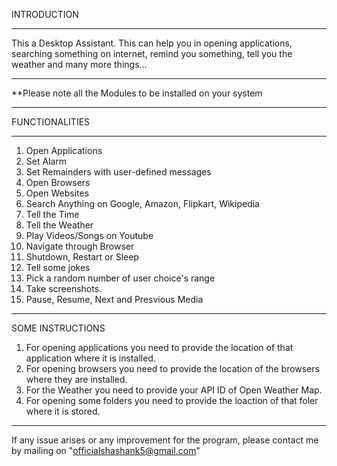 INTRODUCTION

------------------------------------------------------

This a Desktop Assistant. This can help you in opening applications, searching something on internet, remind you something, tell you the weather and many more things...

------------------------------------------------------

**Please note all the Modules to be installed on your system

------------------------------------------------------

FUNCTIONALITIES

------------------------------------------------------

1. Open Applications
2. Set Alarm
3. Set Remainders with user-defined messages
4. Open Browsers
5. Open Websites
6. Search Anything on Google, Amazon, Flipkart, Wikipedia
7. Tell the Time
8. Tell the Weather
9. Play Videos/Songs on Youtube
10. Navigate through Browser
11. Shutdown, Restart or Sleep 
12. Tell some jokes
13. Pick a random number of user choice's range
14. Take screenshots.
15. Pause, Resume, Next and Presvious Media

------------------------------------------------------

SOME INSTRUCTIONS

1. For opening applications you need to provide the location of that application where it is installed.
2. For opening browsers you need to provide the location of the browsers where they are installed.
3. For the Weather you need to provide your API ID of Open Weather Map.
4. For opening some folders you need to provide the loaction of that foler where it is stored.

------------------------------------------------------

If any issue arises or any improvement for the program, please contact me by mailing on "officialshashank5@gmail.com"
